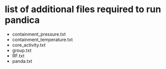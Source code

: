 # list of additional files required to run pandica
- containment_pressure.txt
- containment_temperature.txt
- core_activity.txt
- group.txt
- RF.txt
- panda.txt